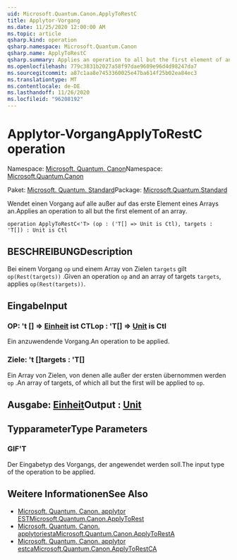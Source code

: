 ```yaml
---
uid: Microsoft.Quantum.Canon.ApplyToRestC
title: Applytor-Vorgang
ms.date: 11/25/2020 12:00:00 AM
ms.topic: article
qsharp.kind: operation
qsharp.namespace: Microsoft.Quantum.Canon
qsharp.name: ApplyToRestC
qsharp.summary: Applies an operation to all but the first element of an array.
ms.openlocfilehash: 779c3831b2027a58f97dae9609e96d4d98247da7
ms.sourcegitcommit: a87c1aa8e7453360025e47ba614f25b02ea84ec3
ms.translationtype: MT
ms.contentlocale: de-DE
ms.lasthandoff: 11/26/2020
ms.locfileid: "96208192"
---
```

# <a name="applytorestc-operation"></a><span data-ttu-id="76f96-102">Applytor-Vorgang</span><span class="sxs-lookup"><span data-stu-id="76f96-102">ApplyToRestC operation</span></span>

<span data-ttu-id="76f96-103">Namespace: [Microsoft. Quantum. Canon](xref:Microsoft.Quantum.Canon)</span><span class="sxs-lookup"><span data-stu-id="76f96-103">Namespace: [Microsoft.Quantum.Canon](xref:Microsoft.Quantum.Canon)</span></span>

<span data-ttu-id="76f96-104">Paket: [Microsoft. Quantum. Standard](https://nuget.org/packages/Microsoft.Quantum.Standard)</span><span class="sxs-lookup"><span data-stu-id="76f96-104">Package: [Microsoft.Quantum.Standard](https://nuget.org/packages/Microsoft.Quantum.Standard)</span></span>


<span data-ttu-id="76f96-105">Wendet einen Vorgang auf alle außer auf das erste Element eines Arrays an.</span><span class="sxs-lookup"><span data-stu-id="76f96-105">Applies an operation to all but the first element of an array.</span></span>

```qsharp
operation ApplyToRestC<'T> (op : ('T[] => Unit is Ctl), targets : 'T[]) : Unit is Ctl
```


## <a name="description"></a><span data-ttu-id="76f96-106">BESCHREIBUNG</span><span class="sxs-lookup"><span data-stu-id="76f96-106">Description</span></span>

<span data-ttu-id="76f96-107">Bei einem Vorgang `op` und einem Array von Zielen `targets` gilt `op(Rest(targets))` .</span><span class="sxs-lookup"><span data-stu-id="76f96-107">Given an operation `op` and an array of targets `targets`, applies `op(Rest(targets))`.</span></span>

## <a name="input"></a><span data-ttu-id="76f96-108">Eingabe</span><span class="sxs-lookup"><span data-stu-id="76f96-108">Input</span></span>

### <a name="op--t--unit--is-ctl"></a><span data-ttu-id="76f96-109">OP: 't [] => [Einheit](xref:microsoft.quantum.lang-ref.unit)  ist CTL</span><span class="sxs-lookup"><span data-stu-id="76f96-109">op : 'T[] => [Unit](xref:microsoft.quantum.lang-ref.unit)  is Ctl</span></span>

<span data-ttu-id="76f96-110">Ein anzuwendende Vorgang.</span><span class="sxs-lookup"><span data-stu-id="76f96-110">An operation to be applied.</span></span>


### <a name="targets--t"></a><span data-ttu-id="76f96-111">Ziele: 't []</span><span class="sxs-lookup"><span data-stu-id="76f96-111">targets : 'T[]</span></span>

<span data-ttu-id="76f96-112">Ein Array von Zielen, von denen alle außer der ersten übernommen werden `op` .</span><span class="sxs-lookup"><span data-stu-id="76f96-112">An array of targets, of which all but the first will be applied to `op`.</span></span>



## <a name="output--unit"></a><span data-ttu-id="76f96-113">Ausgabe: [Einheit](xref:microsoft.quantum.lang-ref.unit)</span><span class="sxs-lookup"><span data-stu-id="76f96-113">Output : [Unit](xref:microsoft.quantum.lang-ref.unit)</span></span>



## <a name="type-parameters"></a><span data-ttu-id="76f96-114">Typparameter</span><span class="sxs-lookup"><span data-stu-id="76f96-114">Type Parameters</span></span>

### <a name="t"></a><span data-ttu-id="76f96-115">GIF</span><span class="sxs-lookup"><span data-stu-id="76f96-115">'T</span></span>

<span data-ttu-id="76f96-116">Der Eingabetyp des Vorgangs, der angewendet werden soll.</span><span class="sxs-lookup"><span data-stu-id="76f96-116">The input type of the operation to be applied.</span></span>

## <a name="see-also"></a><span data-ttu-id="76f96-117">Weitere Informationen</span><span class="sxs-lookup"><span data-stu-id="76f96-117">See Also</span></span>

- [<span data-ttu-id="76f96-118">Microsoft. Quantum. Canon. applytor EST</span><span class="sxs-lookup"><span data-stu-id="76f96-118">Microsoft.Quantum.Canon.ApplyToRest</span></span>](xref:Microsoft.Quantum.Canon.ApplyToRest)
- [<span data-ttu-id="76f96-119">Microsoft. Quantum. Canon. applytoriesta</span><span class="sxs-lookup"><span data-stu-id="76f96-119">Microsoft.Quantum.Canon.ApplyToRestA</span></span>](xref:Microsoft.Quantum.Canon.ApplyToRestA)
- [<span data-ttu-id="76f96-120">Microsoft. Quantum. Canon. applytor estca</span><span class="sxs-lookup"><span data-stu-id="76f96-120">Microsoft.Quantum.Canon.ApplyToRestCA</span></span>](xref:Microsoft.Quantum.Canon.ApplyToRestCA)